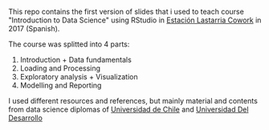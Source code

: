 This repo contains the first version of slides that i used to teach course "Introduction to Data Science" using RStudio in [Estación Lastarria Cowork](www.estacionlastarria.cl) in 2017 (Spanish).

The course was splitted into 4 parts: 
1) Introduction + Data fundamentals
2) Loading and Processing
3) Exploratory analysis + Visualization
4) Modelling and Reporting

I used different resources and references, but mainly material and contents from data science diplomas of [Universidad de Chile](https://www.dcc.uchile.cl/node/1681) and [Universidad Del Desarrollo](https://ingenieria.udd.cl/ver-diplomado/diplomado-en-data-science-2/)

